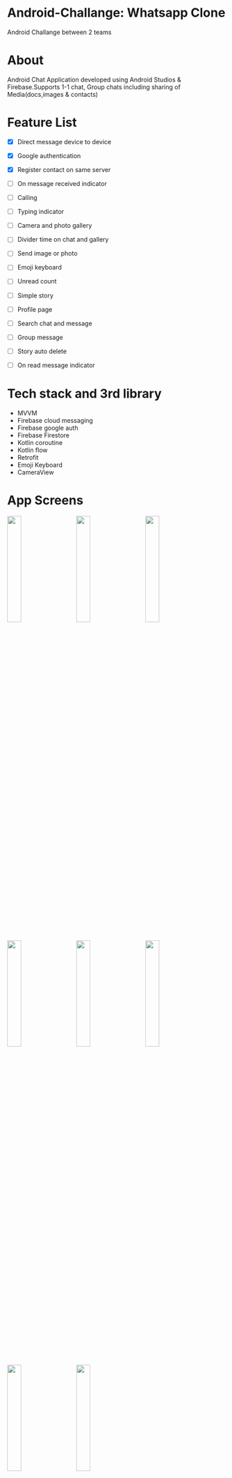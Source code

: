 # Android-Challange: Whatsapp Clone
Android Challange between 2 teams 

# About
Android Chat Application developed using Android Studios & Firebase.Supports 1-1 chat,
Group chats including sharing of Media(docs,images & contacts)

# Feature List
- [x] Direct message device to device
- [x] Google authentication
- [x] Register contact on same server
- [ ] On message received indicator
- [ ] Calling
- [ ] Typing indicator
- [ ] Camera and photo gallery
- [ ] Divider time on chat and gallery
- [ ] Send image or photo
- [ ] Emoji keyboard 
- [ ] Unread count
- [ ] Simple story
- [ ] Profile page
- [ ] Search chat and message
- [ ] Group message
- [ ] Story auto delete
- [ ] On read message indicator


# Tech stack and 3rd library

- MVVM 
- Firebase cloud messaging 
- Firebase google auth 
- Firebase Firestore
- Kotlin coroutine 
- Kotlin flow 
- Retrofit
- Emoji Keyboard 
- CameraView

# App Screens

<div>

<img src = "https://user-images.githubusercontent.com/61670426/163688353-8ee9e510-3d25-4287-a2a9-fedde02ec7bf.png " width = 25%>
  <img width ="5%"/> 
<img src = "https://user-images.githubusercontent.com/61670426/163688355-774093f6-7125-4987-8eef-4731059c5864.png " width = 25%>
  <img width ="5%"/> 
<img src = "https://user-images.githubusercontent.com/61670426/163688358-6f5fd18d-f56a-4930-935d-1ce8e94803fc.png " width = 25%>
  <img width ="5%"/> 
<img src = "https://user-images.githubusercontent.com/61670426/163688359-64fc6298-52ea-4091-b6c1-29a15de4442c.png " width = 25%>
  <img width ="5%"/> 
<img src = "https://user-images.githubusercontent.com/61670426/163688363-96796f29-835d-4cdc-add4-4dc6ff1a4beb.png " width = 25%>
  <img width ="5%"/> 
<img src = "https://user-images.githubusercontent.com/61670426/163688366-16622e11-32da-4298-bda9-580503beb58a.png " width = 25%>
  <img width ="5%"/> 
 <img src = "https://user-images.githubusercontent.com/61670426/163688367-35c18e7d-f80f-44cb-88e6-c4b64e7f29b4.png " width = 25%>
  <img width ="5%"/> 
<img src = "https://user-images.githubusercontent.com/61670426/163688368-aee617f3-3d99-401a-8250-a6e7cf82be4b.png " width = 25%>
  <img width ="5%"/>
  
</div>



## Testing
you can try the app by download apk version from [Here](https://drive.google.com/file/d/1XBqtPGEI_ezRU3nyjUPHqVUNZqlBfETq/view?usp=sharing)
Steps you must follow for the app to work 
1. You need +20 phone number 
2. Select Egypt From Country List
3. Add your number as the photo 
<div>
<img src = "https://user-images.githubusercontent.com/61670426/163688818-415038ae-bae4-4015-83c9-e197b2fa639f.png " width = 25%>
</div>
5. Click Next And Confirm the number the app will forward to website link to verify you are not roboot <div>
<img src = "https://user-images.githubusercontent.com/61670426/163688779-5c970560-c375-4f31-a7c9-0ade3338d231.png" width = 25%>
</div>
6. After Finish you will receive OTP enter the number and continue the rest
